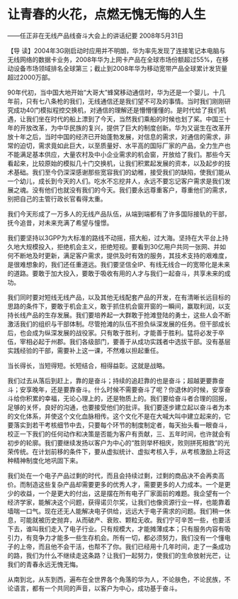 # 让青春的火花，点燃无愧无悔的人生

――任正非在无线产品线奋斗大会上的讲话纪要 2008年5月31日

【导 读】2004年3G刚启动时应用并不明朗，华为率先发现了连接笔记本电脑与无线网络的数据卡业务，2008年华为上网卡产品在全球市场份额超过55%，在移动设备市场领域排名全球第三；截止到2008年华为移动宽带产品全球累计发货量超过2000万部。

90年代初，当中国大地开始“大哥大”蜂窝移动通信时，华为还是一个婴儿，十几年前，只有七八条枪的我们，无线通信还是我们望不可及的事情。当时我们刚刚研究成功40门模拟程控交换机，对通信的理解还是懵懵懂懂的。是时代给了我们机遇，让我们坐在时代的船上漂到了今天，当然我们乘船的时候也划了桨。中国三十年的开放改革，为中华民族的复兴，提供了巨大的制度创新。华为又诞生在改革开放十年之后，当时中国的经济已开始蓬勃发展，对信息的需求，对通信的需求，非常的迫切，需求竟如此巨大，以至质量好、水平高的国际厂家的产品，全力生产也不能满足基本供应，大量农村及中小企业需求的机会窗，开放给了我们。那些今天看起来，比较原始的模拟几十门交换机，让我们积累起发展的资本，以及起步的技术基础。我们至今仍深深感谢那些宽容我们的幼稚，接受我们的缺陷，使我们能从一个幼儿，成长到今天的人们。吃水不忘挖井人，永远不要忘记客户需求是我们发展之魂。没有他们也就没有我们的今天。我们要永远尊重客户，尊重他们的需求，别把自己的主管行政长官看得太重。

我们今天形成了一万多人的无线产品队伍，从端到端都有了许多国际接轨的干部，抚今追昔，对未来充满了希望与憧憬。

我们要坚持以3GPP为大标准的路线不动摇，搭大船，过大海。坚持在大平台上持久地大规模投入，拒绝机会主义，拒绝短视。要看到30亿用户共同一张网、并如何不断地及时更新，满足客户需求，提供及时有效的服务，其技术支持的艰难度，是很难想象的，我们还任重道远。我们要坚信全IP、有线无线合一的宽带化是未来的道路。要敢于加大投入，要敢于吸收有用的人才与我们一起奋斗，共享未来的成功。

我们同时要对短线无线产品，以及其他无线配套产品的开发，在有清晰长远目标的思路的条件下，要敢于机会主义，敢于抓住机会窗开窗的一瞬间，赢取利润，以支持长线产品的生存发展。我们要培养起一大群敢于抢滩登陆的勇士，这些人会不断激活我们的组织与干部体制。尽管抢滩的队伍不担负纵深发展的任务。但干部成长后，也会成为纵深发展的战役家。只有敢于胜利，才能善于胜利。猛将必发于卒伍，宰相必起于州郡。我们各级部门，要善于从成功实践者中选拔干部。没有基层实践经验的干部，需要补上这一课，不然难以担起重任。

当长得长，当短得短。长短结合，相得益彰。这就是战略。

我们过去从落后到赶上，靠的是奋斗；持续的追赶靠的也是奋斗；超越更要靠奋斗；安享晚年，还是要靠奋斗。什么时候不需要奋斗了呢？你退休的时候，安享奋斗给你积累的幸福，无论心理上的，还是物质上的。我们要给奋斗者合理的回报，足够的关怀，良好的沟通，也要接受他们的批评。我们要逐步建立起以奋斗者为本的文化体系，并使这个文化血脉相传。这个文化不是在大喊大叫中建立起来的，它要落实到若干考核细节中去，只要每个环节的制度制定者，每天抬头看一眼奋斗，校正一下我们的任何动作和决策是否能为客户有贡献，三、五年时间，也许就会有初步的轮廓。我们要继续发扬以客户为中心的“胜则举杯相庆，败则拼死相救”的光荣传统。在计划前移的条件下，要从虚拟统计、虚拟考核入手，从考核激励上将这种精神制度化地巩固下来。

我们处在一个电子产品过剩的时代，而且会持续过剩，过剩的商品决不会再卖高价。而制造这些复杂产品却需要更多的优秀人才，需要更多的人力成本。一个是更少的收益，一个是更大的付出，这是摆在所有电子厂家面前的难题。我企望有一个经济学家，能解决这个问题，获得诺贝尔奖，让我们也像资源行业一样，也能靠着墙喘一口气。现在还无人能解决电子供给，远远大于电子需求的问题。我们稍一休息，可能就被历史抛弃，从而破产、衰败、颗粒无收。我们宁可辛苦一些，也要活下去，谁叫我们走入了电子行业。只有规模大，才能摊薄成本；只有服务内容有吸引力，有竞争力才能多一些生存机会。所有一切，都必须努力，我们没有一个懂电子的上帝，而且他不会干活，也帮不了你。我们已经用十几年时间，走了一条成功的路，我们为什么不继续走这条路？让我们一起努力，使我们的生命放射光芒，让我们的青春永远无愧无悔。

从南到北，从东到西，遍布在全世界各个角落的华为人，不论肤色，不论民族，不论语言，都有一个共同的声音，以客户为中心，成功基于奋斗。

